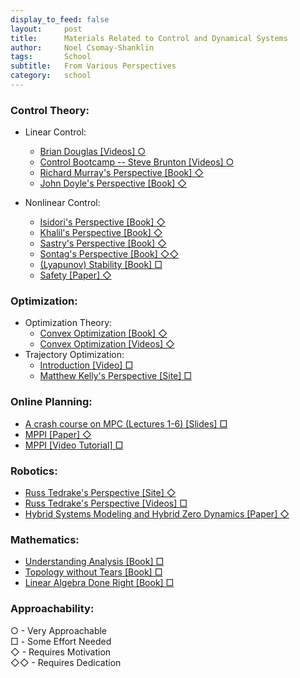 ```yaml
---
display_to_feed: false
layout:     post
title:      Materials Related to Control and Dynamical Systems
author:     Noel Csomay-Shanklin
tags: 		School
subtitle:  	From Various Perspectives
category:   school
---
```


### Control Theory:
  * Linear Control:
    * [Brian Douglas [Videos] ○](https://www.youtube.com/user/ControlLectures)
    * [Control Bootcamp -- Steve Brunton  [Videos] ○](https://www.youtube.com/watch?v=Pi7l8mMjYVE&list=PLMrJAkhIeNNR20Mz-VpzgfQs5zrYi085m)
    * [Richard Murray's Perspective [Book] ◇](https://fbswiki.org/wiki/index.php/Feedback_Systems:_An_Introduction_for_Scientists_and_Engineers)
    * [John Doyle's Perspective [Book] ◇](https://www.control.utoronto.ca/people/profs/francis/dft.pdf)

  * Nonlinear Control:
    * [Isidori's Perspective [Book] ◇](https://link.springer.com/book/10.1007/978-1-84628-615-5)
    * [Khalil's Perspective [Book] ◇](https://www.researchgate.net/profile/Muhammad_Ahsan23/post/What_is_the_general_principle_of_designing_the_switching_control_in_sliding_mode_control/attachment/59d62f0dc49f478072e9f5e3/AS%3A272534484783104%401441988692243/download/H-K-Khalil-Nonlinear-Systems-3rd-Edition-2002.pdf)
    * [Sastry's Perspective [Book] ◇](https://link.springer.com/book/10.1007/978-1-4757-3108-8)
    * [Sontag's Perspective [Book] ◇◇](https://link.springer.com/book/10.1007/978-1-4612-0577-7)
    * [(Lyapunov) Stability [Book] □](https://www.tandfonline.com/doi/abs/10.1080/00207179208934253?journalCode=tcon20)
    * [Safety [Paper] ◇](https://arxiv.org/pdf/1903.11199.pdf)

### Optimization:
  * Optimization Theory:
    * [Convex Optimization [Book] ◇](https://web.stanford.edu/~boyd/cvxbook/bv_cvxbook.pdf)
    * [Convex Optimization [Videos] ◇](https://www.youtube.com/watch?v=McLq1hEq3UY&list=PL3940DD956CDF0622)
  * Trajectory Optimization:
    * [Introduction [Video] □](https://www.youtube.com/watch?v=wlkRYMVUZTs)
    * [Matthew Kelly's Perspective [Site] □](http://www.matthewpeterkelly.com/tutorials/trajectoryOptimization/index.html)

### Online Planning:
  * [A crash course on MPC (Lectures 1-6) [Slides] □](https://1five9.github.io/)
  * [MPPI [Paper] ◇](https://arxiv.org/pdf/1509.01149.pdf)
  * [MPPI [Video Tutorial] □](https://www.youtube.com/watch?v=19QLyMuQ_BE)

### Robotics:
* [Russ Tedrake's Perspective [Site] ◇](http://underactuated.mit.edu/index.html)
* [Russ Tedrake's Perspective [Videos] □](https://www.youtube.com/watch?v=OmSQ30w-Gd0&list=PLkx8KyIQkMfUmB3j-DyP58ThDXM7enA8x)
* [Hybrid Systems Modeling and Hybrid Zero Dynamics [Paper] ◇](http://ames.caltech.edu/Grizzle_Plenary_NOLCOS2010_Final.pdf)

### Mathematics:
* [Understanding Analysis [Book] □](https://www.math.ucdavis.edu/~babson/MAT127B/abbott-second-edition.pdf)
* [Topology without Tears [Book] □](https://www.topologywithouttears.net/topbook.pdf)
* [Linear Algebra Done Right [Book] □](https://link.springer.com/book/10.1007/978-3-319-11080-6?utm_medium=affiliate&utm_source=commission_junction_authors&utm_campaign=3_nsn6445_deeplink&utm_content=deeplink&utm_term=PID100197440)

### Approachability: 
○ - Very Approachable <br />
□ - Some Effort Needed <br />
◇ - Requires Motivation <br />
◇◇ - Requires Dedication